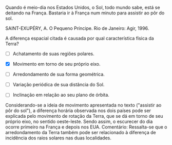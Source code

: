 

Quando é meio-dia nos Estados Unidos, o Sol, todo mundo sabe, está se deitando na França. Bastaria ir à França num minuto para assistir ao pôr do sol.

SAINT-EXUPÉRY, A. O Pequeno Príncipe. Rio de Janeiro: Agir, 1996.

A diferença espacial citada é causada por qual característica física da Terra?



- [ ] Achatamento de suas regiões polares.
- [x] Movimento em torno de seu próprio eixo.
- [ ] Arredondamento de sua forma geométrica.
- [ ] Variação periódica de sua distância do Sol.
- [ ] Inclinação em relação ao seu plano de órbita.


Considerando-se a ideia de movimento apresentada no texto ("assistir ao pôr do sol"), a diferença horária observada nos dois países pode ser explicada pelo movimento de rotação da Terra, que se dá em torno de seu próprio eixo, no sentido oeste-leste. Sendo assim, o escurecer do dia ocorre primeiro na França e depois nos EUA. Comentário: Ressalta-se que o arredondamento da Terra também pode ser relacionado à diferença de incidência dos raios solares nas duas localidades.

        